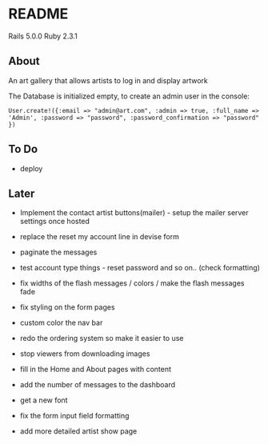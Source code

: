 # README

Rails 5.0.0
Ruby 2.3.1


## About

An art gallery that allows artists to log in and display artwork

The Database is initialized empty, to create an admin user in the console:

`User.create!({:email => "admin@art.com", :admin => true, :full_name => 'Admin', :password => "password", :password_confirmation => "password" })`


## To Do

- deploy

## Later

- Implement the contact artist buttons(mailer) - setup the mailer server settings once hosted
- replace the reset my account line in devise form
- paginate the messages
- test account type things - reset password and so on.. (check formatting)

- fix widths of the flash messages / colors / make the flash messages fade
- fix styling on the form pages
- custom color the nav bar

- redo the ordering system so make it easier to use
- stop viewers from downloading images
- fill in the Home and About pages with content
- add the number of messages to the dashboard
- get a new font
- fix the form input field formatting
- add more detailed artist show page
